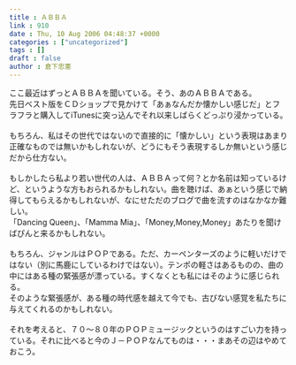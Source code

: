 ```yaml
---
title : ＡＢＢＡ
link : 910
date : Thu, 10 Aug 2006 04:48:37 +0000
categories : ["uncategorized"]
tags : []
draft : false
author : 倉下忠憲
---
```


ここ最近はずっとＡＢＢＡを聞いている。そう、あのＡＢＢＡである。<BR>先日ベスト版をＣＤショップで見かけて「あぁなんだか懐かしい感じだ」とフラフラと購入してiTunesに突っ込んでそれ以来しばらくどっぷり浸かっている。<BR><BR>もちろん、私はその世代ではないので直接的に「懐かしい」という表現はあまり正確なものでは無いかもしれないが、どうにもそう表現するしか無いという感じだから仕方ない。<BR><BR>もしかしたら私より若い世代の人は、ＡＢＢＡって何？とか名前は知っているけど、というような方もおられるかもしれない。曲を聴けば、あぁという感じで納得してもらえるかもしれないが、なにせただのブログで曲を流すのはなかなか難しい。<BR>「Dancing Queen」、「Mamma Mia」、「Money,Money,Money」あたりを聞けばぴんと来るかもしれない。<BR><BR>もちろん、ジャンルはＰＯＰである。ただ、カーペンターズのように軽いだけではない（別に馬鹿にしているわけではない）。テンポの軽さはあるものの、曲の中にはある種の緊張感が漂っている。すくなくとも私にはそのように感じられる。<BR>そのような緊張感が、ある種の時代感を越えて今でも、古びない感覚を私たちに与えてくれるのかもしれない。<BR><BR>それを考えると、７０～８０年のＰＯＰミュージックというのはすごい力を持っている。それに比べると今のＪ－ＰＯＰなんてものは・・・まあその辺はやめておこう。<BR><br><br>
